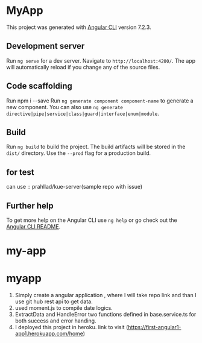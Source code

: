 # MyApp

This project was generated with [Angular CLI](https://github.com/angular/angular-cli) version 7.2.3.

## Development server

Run `ng serve` for a dev server. Navigate to `http://localhost:4200/`. The app will automatically reload if you change any of the source files.

## Code scaffolding
Run npm i --save
Run `ng generate component component-name` to generate a new component. You can also use `ng generate directive|pipe|service|class|guard|interface|enum|module`.

## Build

Run `ng build` to build the project. The build artifacts will be stored in the `dist/` directory. Use the `--prod` flag for a production build.

## for test
  can use :: prahllad/kue-server(sample repo with issue)

## Further help

To get more help on the Angular CLI use `ng help` or go check out the [Angular CLI README](https://github.com/angular/angular-cli/blob/master/README.md).
# my-app
# myapp

1. Simply create a angular application , where I will take repo link and than I use git hub rest api to get data.
2. used moment.js to compile date logics.
3. ExtractData and HandleError two functions defined in base.service.ts for both success and error handing.
4. I deployed this project in heroku. link to visit (https://first-angular1-app1.herokuapp.com/home)

